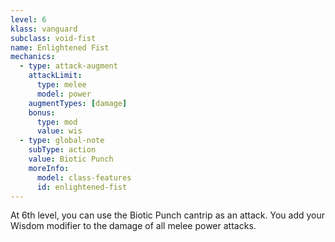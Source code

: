 ```yaml
---
level: 6
klass: vanguard
subclass: void-fist
name: Enlightened Fist
mechanics:
  - type: attack-augment
    attackLimit:
      type: melee
      model: power
    augmentTypes: [damage]
    bonus:
      type: mod
      value: wis
  - type: global-note
    subType: action
    value: Biotic Punch
    moreInfo:
      model: class-features
      id: enlightened-fist
---
```

At 6th level, you can use the Biotic Punch cantrip as an attack. You add your Wisdom modifier to the damage of all melee power attacks.
